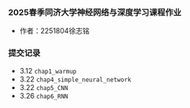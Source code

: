 ### 2025春季同济大学神经网络与深度学习课程作业
- 作者：2251804徐志铭

### 提交记录
- 3.12 `chap1_warmup`
- 3.22 `chap4_simple_neural_network`
- 3.22 `chap5_CNN`
- 3.26 `chap6_RNN`